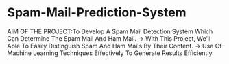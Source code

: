 # Spam-Mail-Prediction-System

AIM OF THE PROJECT:To Develop A Spam Mail Detection System Which Can Determine The Spam Mail And Ham Mail.
    ->  With This Project, We’ll Able To Easily Distinguish Spam And Ham Mails By Their Content.
    ->  Use Of Machine Learning Techniques Effectively To Generate Results Efficiently.

